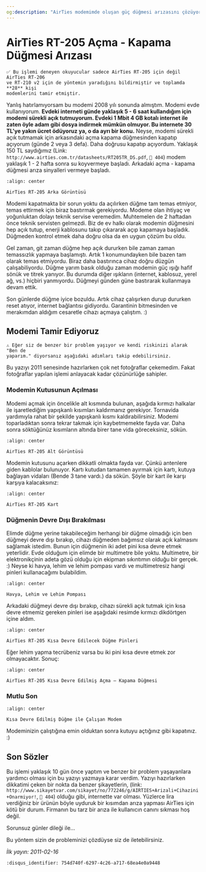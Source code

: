 ```yaml
---
og:description: "AirTies modemimde oluşan güç düğmesi arızasını çözüyorum."
---
```


# AirTies RT-205 Açma - Kapama Düğmesi Arızası

```{note}
✅ Bu işlemi deneyen okuyucular sadece AirTies RT-205 için değil AirTies RT-206
ve RT-210 v2 için de yöntemin yaradığını bildirmiştir ve toplamda **28** kişi
modemlerini tamir etmiştir.
```

Yanlış hatırlamıyorsam bu modemi 2008 yılı sonunda almıştım. Modemi evde
kullanıyorum. **Evdeki interneti günde yaklaşık 5 - 6 saat kullandığım için
modemi sürekli açık tutmuyorum. Evdeki 1 Mbit 4 GB kotalı internet ile zaten
öyle adam gibi dosya indirmek mümkün olmuyor. Bu internete 30 TL'ye yakın ücret
ödüyoruz ya, o da ayrı bir konu.** Neyse, modemi sürekli açık tutmamak için
arkasındaki açma kapama düğmesinden kapatıp açıyorum (günde 2 veya 3 defa). Daha
doğrusu kapatıp açıyordum. Yaklaşık 150 TL saydığımız
(Link: `http://www.airties.com.tr/datasheets/RT205TR_DS.pdf`, `🔗 404`)
modem yaklaşık 1 - 2 hafta sonra su koyvermeye başladı.
Arkadaki açma - kapama düğmesi arıza sinyalleri vermeye başladı.

```{figure} assets/airties-a.jpg
:align: center

AirTies RT-205 Arka Görüntüsü
```

Modemi kapatmakta bir sorun yoktu da açılırken düğme tam temas etmiyor, temas
ettirmek için biraz bastırmak gerekiyordu. Modeme olan ihtiyaç ve yoğunluktan
dolayı teknik servise veremedim. Muhtemelen de 2 haftadan önce teknik servisten
gelmezdi. Biz de ev halkı olarak modemin düğmesini hep açık tutup, enerji
kablosunu takıp çıkararak açıp kapamaya başladık. Düğmeden kontrol etmek daha
doğru olsa da en uygun çözüm bu oldu.

Gel zaman, git zaman düğme hep açık dururken bile zaman zaman temassızlık
yapmaya başlamıştı. Artık 1 konumundayken bile bazen tam olarak temas etmiyordu.
Biraz daha bastırınca cihaz doğru düzgün çalışabiliyordu. Düğme yarım basık
olduğu zaman modemin güç ışığı hafif sönük ve titrek yanıyor. Bu durumda diğer
ışıkların (internet, kablosuz, yerel ağ, vs.) hiçbiri yanmıyordu. Düğmeyi günden
güne bastırarak kullanmaya devam ettik.

Son günlerde düğme iyice bozuldu. Artık cihaz çalışırken durup dururken reset
atıyor, internet bağlantısı gidiyordu. Garantinin bitmesinden ve merakımdan
aldığım cesaretle cihazı açmaya çalıştım. :)

## Modemi Tamir Ediyoruz

```{attention}
⚠️ Eğer siz de benzer bir problem yaşıyor ve kendi riskinizi alarak "Ben de
yaparım." diyorsanız aşağıdaki adımları takip edebilirsiniz.
```

Bu yazıyı 2011 senesinde hazırlarken çok net fotoğraflar çekemedim. Fakat
fotoğraflar yapılan işlemi anlayacak kadar çözünürlüğe sahipler.

### Modemin Kutusunun Açılması

Modemi açmak için öncelikle alt kısmında bulunan, aşağıda kırmızı halkalar ile
işaretlediğim yapışkanlı kısımları kaldırmanız gerekiyor. Tornavida yardımıyla
rahat bir şekilde yapışkanlı kısmı kaldırabilirsiniz. Modemi toparladıktan sonra
tekrar takmak için kaybetmemekte fayda var. Daha sonra söktüğünüz kısımların
altında birer tane vida göreceksiniz, sökün.

```{figure} assets/airties-b.jpg
:align: center

AirTies RT-205 Alt Görüntüsü
```

Modemin kutusunu açarken dikkatli olmakta fayda var. Çünkü antenlere giden
kablolar bulunuyor. Kartı kutudan tamamen ayırmak için kartı, kutuya bağlayan
vidaları (Bende 3 tane vardı.) da sökün. Şöyle bir kart ile karşı karşıya
kalacaksınız:

```{figure} assets/airties-c.jpg
:align: center

AirTies RT-205 Kart
```

### Düğmenin Devre Dışı Bırakılması

Elimde düğme yerine takabileceğim herhangi bir düğme olmadığı için ben düğmeyi
devre dışı bırakıp, cihazı düğmeden bağımsız olarak açık kalmasını sağlamak
istedim. Bunun için düğmenin iki adet pini kısa devre etmek yeterlidir. Evde
olduğum için elimde bir multimetre bile yoktu. Multimetre, bir elektronikçinin
adeta gözü olduğu için ekipman sıkıntımın olduğu bir gerçek. :) Neyse ki havya,
lehim ve lehim pompası vardı ve multimetresiz hangi pinleri kullanacağımı
bulabildim.

```{figure} assets/airties-d.jpg
:align: center

Havya, Lehim ve Lehim Pompası
```

Arkadaki düğmeyi devre dışı bırakıp, cihazı sürekli açık tutmak için kısa devre
etmemiz gereken pinleri ise aşağıdaki resimde kırmızı dikdörtgen içine aldım.

```{figure} assets/airties-e.jpg
:align: center

AirTies RT-205 Kısa Devre Edilecek Düğme Pinleri
```

Eğer lehim yapma tecrübeniz varsa bu iki pini kısa devre etmek zor olmayacaktır.
Sonuç:

```{figure} assets/airties-f.jpg
:align: center

AirTies RT-205 Kısa Devre Edilmiş Açma – Kapama Düğmesi
```

### Mutlu Son

```{figure} assets/airties-g.jpg
:align: center

Kısa Devre Edilmiş Düğme ile Çalışan Modem
```

Modeminizin çalıştığına emin olduktan sonra kutuyu açtığınız gibi kapatınız. :)

## Son Sözler

Bu işlemi yaklaşık 10 gün önce yaptım ve benzer bir problem yaşayanlara yardımcı
olması için bu yazıyı yazmaya karar verdim. Yazıyı hazırlarken dikkatimi çeken
bir nokta da benzer şikayetlerin,
(link: `http://www.sikayetvar.com/sikayet/no/772246/g/AIRTIES+Arizali+Cihazini+Onarmiyor!`,
`🔗 404`)
olduğu gibi, internette var olması. Yüzlerce lira verdiğiniz bir ürünün böyle
uyduruk bir kısımdan arıza yapması AirTies için kötü bir durum. Firmanın bu tarz
bir arıza ile kullanıcın canını sıkması hoş değil.

Sorunsuz günler dileği ile…

Bu yöntem sizin de probleminizi çözdüyse siz de iletebilirsiniz.

*İlk yayın: 2011-02-16*

```{disqus}
:disqus_identifier: 754d740f-6297-4c26-a717-68ea4e0a9448
```
